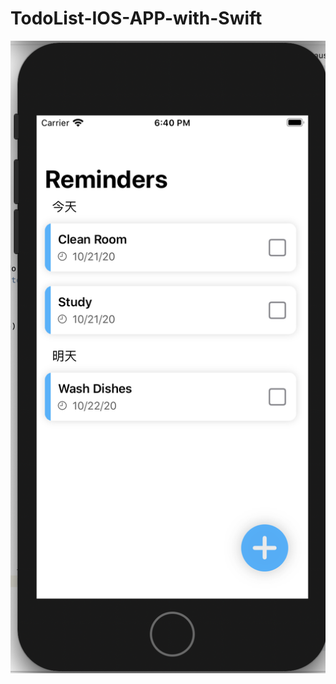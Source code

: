 # TodoList-IOS-APP-with-Swift

![alt text](https://github.com/JinLi97/TodoList-IOS-APP-with-Swift/blob/main/images/Main%20Page.png)
